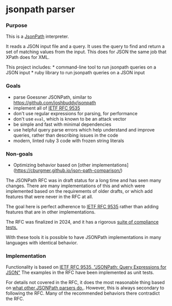# jsonpath parser

### Purpose

This is a [JsonPath](https://goessner.net/articles/JsonPath/) interpreter.

It reads a JSON input file and a query.
It uses the query to find and return a set of matching values from the input.
This does for JSON the same job that XPath does for XML.

This project includes:
    * command-line tool to run jsonpath queries on a JSON input
    * ruby library to run jsonpath queries on a JSON input

### Goals

* parse Goessner JSONPath, similar to https://github.com/joshbuddy/jsonpath
* implement all of [IETF RFC 9535](https://github.com/ietf-wg-jsonpath)
* don't use regular expressions for parsing, for performance
* don't use `eval`, which is known to be an attack vector
* be simple and fast with minimal dependencies
* use helpful query parse errors which help understand and improve queries, rather than describing issues in the code
* modern, linted ruby 3 code with frozen string literals

### Non-goals

* Optimizing behavior based on [other implementations] (https://cburgmer.github.io/json-path-comparison/)

The JSONPath RFC was in draft status for a long time and has seen many changes.
There are many implementations of this and which were implemented based on the requirements of older drafts, or which add features that were never in the RFC at all.

The goal here is perfect adherence to [IETF RFC 9535](https://github.com/ietf-wg-jsonpath) rather than adding features that are in other implementations.

The RFC was finalized in 2024, and it has a rigorous [suite of compliance tests.](https://github.com/jsonpath-standard/jsonpath-compliance-test-suite)

With these tools it is possible to have JSONPath implementations in many languages with identical behavior.

### Implementation

Functionality is based on [IETF RFC 9535, "JSONPath: Query Expressions for JSON"](https://www.rfc-editor.org/rfc/rfc9535.html#filter-selector)
The examples in the RFC have been implemented as unit tests.

For details not covered in the RFC, it does the most reasonable thing based on [what other JSONPath parsers do.](https://cburgmer.github.io/json-path-comparison/). However, this is always secondary to following the RFC. Many of the recommended behaviors there contradict the RFC.
